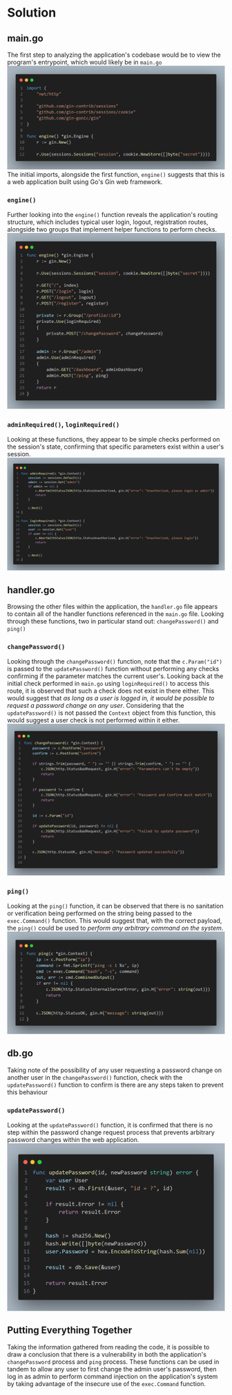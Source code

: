# Solution

## main.go
The first step to analyzing the application's codebase would be to view the program's entrypoint, which would likely be in `main.go`
![](images/1.png)
The initial imports, alongside the first function, `engine()` suggests that this is a web application built using Go's Gin web framework.
### `engine()`
Further looking into the `engine()` function reveals the application's routing structure, which includes typical user login, logout, registration routes, alongside two groups that implement helper functions to perform checks.
![](images/2.png)
### `adminRequired()`, `loginRequired()`
Looking at these functions, they appear to be simple checks performed on the session's state, confirming that specific parameters exist within a user's session.
![](images/3.png)
## handler.go
Browsing the other files within the application, the `handler.go` file appears to contain all of the handler functions referenced in the `main.go` file. Looking through these functions, two in particular stand out: `changePassword()` and `ping()`
### `changePassword()`
Looking through the `changePassword()` function, note that the `c.Param("id")` is passed to the `updatePassword()` function without performing any checks confirming if the parameter matches the current user's. Looking back at the initial check performed in `main.go` using `loginRequired()` to access this route, it is observed that such a check does not exist in there either. This would suggest that *as long as a user is logged in, it would be possible to request a password change on any user*. Considering that the `updatePassword()` is not passed the `Context` object from this function, this would suggest a user check is not performed within it either.
![](images/4.png)
### `ping()`
Looking at the `ping()` function, it can be observed that there is no sanitation or verification being performed on the string being passed to the `exec.Command()` function. This would suggest that, with the correct payload, the `ping()` could be used to *perform any arbitrary command on the system*.
![](images/5.png)
## db.go
Taking note of the possibility of any user requesting a password change on another user in the `changePassword()` function, check with the `updatePassword()` function to confirm is there are any steps taken to prevent this behaviour
### `updatePassword()`
Looking at the `updatePassword()` function, it is confirmed that there is no step within the password change request process that prevents arbitrary password changes within the web application.
![](images/6.png)
## Putting Everything Together
Taking the information gathered from reading the code, it is possible to draw a conclusion that there is a vulnerability in both the application's `changePassword` process and `ping` process. These functions can be used in tandem to allow any user to first change the admin user's password, then log in as admin to perform command injection on the application's system by taking advantage of the insecure use of the `exec.Command` function.
